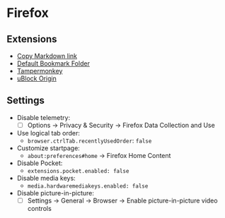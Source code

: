 # Firefox

## Extensions

- [Copy Markdown link](https://addons.mozilla.org/en-US/firefox/addon/copy-markdown-link/)
- [Default Bookmark Folder](https://addons.mozilla.org/en-US/firefox/addon/default-bookmark-folder/)
- [Tampermonkey](https://addons.mozilla.org/en-US/firefox/addon/tampermonkey/)
- [uBlock Origin](https://addons.mozilla.org/en-US/firefox/addon/ublock-origin/)

## Settings

- Disable telemetry:
  - ☐ Options → Privacy & Security → Firefox Data Collection and Use
- Use logical tab order:
  - `browser.ctrlTab.recentlyUsedOrder`: `false`
- Customize startpage:
  - `about:preferences#home` → Firefox Home Content
- Disable Pocket:
  - `extensions.pocket.enabled: false`
- Disable media keys:
  - `media.hardwaremediakeys.enabled: false`
- Disable picture-in-picture:
  - ☐ Settings → General → Browser → Enable picture-in-picture video controls
